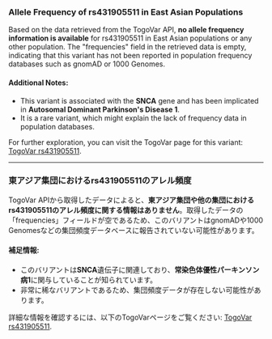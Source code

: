 ### Allele Frequency of rs431905511 in East Asian Populations

Based on the data retrieved from the TogoVar API, **no allele frequency information is available** for rs431905511 in East Asian populations or any other population. The "frequencies" field in the retrieved data is empty, indicating that this variant has not been reported in population frequency databases such as gnomAD or 1000 Genomes.

#### Additional Notes:
- This variant is associated with the **SNCA** gene and has been implicated in **Autosomal Dominant Parkinson's Disease 1**.
- It is a rare variant, which might explain the lack of frequency data in population databases.

For further exploration, you can visit the TogoVar page for this variant: [TogoVar rs431905511](https://togovar.org/variant/rs431905511).

---

### 東アジア集団におけるrs431905511のアレル頻度

TogoVar APIから取得したデータによると、**東アジア集団や他の集団におけるrs431905511のアレル頻度に関する情報はありません**。取得したデータの「frequencies」フィールドが空であるため、このバリアントはgnomADや1000 Genomesなどの集団頻度データベースに報告されていない可能性があります。

#### 補足情報:
- このバリアントは**SNCA**遺伝子に関連しており、**常染色体優性パーキンソン病1**に関与していることが知られています。
- 非常に稀なバリアントであるため、集団頻度データが存在しない可能性があります。

詳細な情報を確認するには、以下のTogoVarページをご覧ください: [TogoVar rs431905511](https://togovar.org/variant/rs431905511).